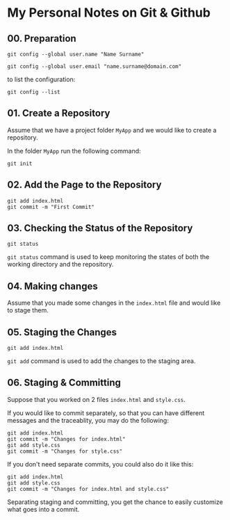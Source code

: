 # My Personal Notes on Git & Github

## 00. Preparation

```
git config --global user.name "Name Surname"
```

```
git config --global user.email "name.surname@domain.com"
```

to list the configuration:

```
git config --list
```

## 01. Create a Repository

Assume that we have a project folder `MyApp` and we would like to create a repository.

In the folder `MyApp` run the following command:

```
git init
```
## 02. Add the Page to the Repository

```
git add index.html
git commit -m "First Commit"
```
## 03. Checking the Status of the Repository

```
git status
```

`git status` command is used to keep monitoring the states of both the working directory and the repository.

## 04. Making changes

Assume that you made some changes in the `index.html` file and would like to stage them.

## 05. Staging the Changes
```
git add index.html
```
`git add` command is used to add the changes to the staging area.

## 06. Staging & Committing
Suppose that you worked on 2 files `index.html` and `style.css`.

If you would like to commit separately, so that you can have different messages and the traceablity, you may do the following:

```
git add index.html
git commit -m "Changes for index.html"
git add style.css
git commit -m "Changes for style.css"
```

If you don't need separate commits, you could also do it like this:
```
git add index.html
git add style.css
git commit -m "Changes for index.html and style.css"
```
Separating staging and committing, you get the chance to easily customize what goes into a commit.
